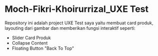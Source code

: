 # Moch-Fikri-Khoirurrizal_UXE Test

Repository ini adalah project UXE Test saya yaitu membuat card produk, layouting dari gambar dan memberikan fungsi interaktif seperti:
- Slider Card Produk
- Collapse Content
- Floating Button "Back To Top"